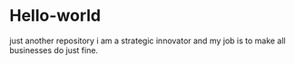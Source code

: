# Hello-world
just another repository
i am a strategic innovator and my job is to make all businesses do just fine.
